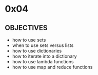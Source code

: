 # 0x04

## OBJECTIVES   
   * how to use sets
   * when to use sets versus lists
   * how to use dictionaries
   * how to iterate into a dictionary
   * how to use lambda functions
   * how to use map and reduce functions


